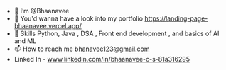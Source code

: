 - 👋 I’m @Bhaanavee
- 👀 You'd wanna have a look into my portfolio  https://landing-page-bhaanavee.vercel.app/
- 🌱 Skills Python, Java , DSA , Front end development , and basics of AI and ML 
- 📫 How to reach me bhanavee123@gmail.com
- Linked In - www.linkedin.com/in/bhaanavee-c-s-81a316295

<!---
Bhaanavee/Bhaanavee is a ✨ special ✨ repository because its `README.md` (this file) appears on your GitHub profile.
You can click the Preview link to take a look at your changes.
--->
